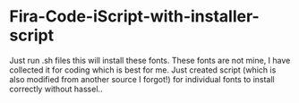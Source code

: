 # Fira-Code-iScript-with-installer-script
Just run .sh files this will install these fonts. These fonts are not mine, I have collected it for coding which is best for me. Just created script (which is also modified from another source I forgot!) for individual fonts to install correctly without hassel..
